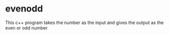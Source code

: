 # evenodd
This c++ program takes the number as the input and gives the output as the even or odd number
